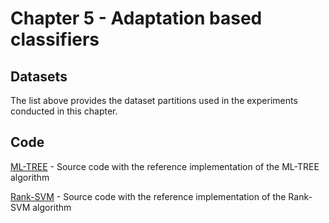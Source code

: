 # Chapter 5 - Adaptation based classifiers 

## Datasets
The list above provides the dataset partitions used in the experiments conducted in this chapter.

## Code

[ML-TREE](https://sites.google.com/site/qysite) - Source code with the reference implementation of the ML-TREE algorithm

[Rank-SVM](http://cse.seu.edu.cn/people/zhangml/files/RankSVM.rar) - Source code with the reference implementation of the Rank-SVM algorithm